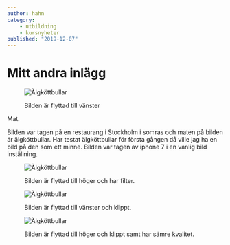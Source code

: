 ```yaml
---
author: hahn
category:
    - utbildning
    - kursnyheter
published: "2019-12-07"
---
```

Mitt andra inlägg
==================================

<figure class="figure left">
    <img src="image/kottbullar.jpg?w=390&save-as=jpg&srgb" alt="Älgköttbullar">
    <figcaption>
        <p>Bilden är flyttad till vänster</p>
    </figcaption>
</figure>

Mat.

Bilden var tagen på en restaurang i Stockholm i somras och maten på bilden är älgköttbullar. Har testat älgköttbullar för första gången då ville jag ha en bild på den som ett minne. Bilden var tagen av iphone 7 i en vanlig bild inställning.

<figure class="figure right">
    <img src="image/kottbullar.jpg?w=390&save-as=jpg&f=negate" alt="Älgköttbullar">
    <figcaption>
        <p>Bilden är flyttad till höger och har filter.</p>
    </figcaption>
</figure>

<figure class="figure center">
    <img src="image/kottbullar.jpg?w=390&save-as=jpg&srgb&crop-to-fit&area=32, 30, 20, 15&q=100" alt="Älgköttbullar">
    <figcaption>
        <p>Bilden är flyttad till vänster och klippt.</p>
    </figcaption>
</figure>

<figure class="figure center">
    <img src="image/kottbullar.jpg?w=390&save-as=jpg&srgb&crop-to-fit&area=32, 30, 20, 15&q=10" alt="Älgköttbullar">
    <figcaption>
        <p>Bilden är flyttad till höger och klippt samt har sämre kvalitet.</p>
    </figcaption>
</figure>
